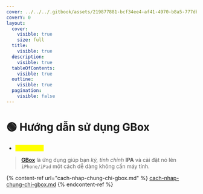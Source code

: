 ```yaml
---
cover: ../../../.gitbook/assets/219877881-bcf34ee4-af41-4970-b8a5-777db301eeaf.png
coverY: 0
layout:
  cover:
    visible: true
    size: full
  title:
    visible: true
  description:
    visible: true
  tableOfContents:
    visible: true
  outline:
    visible: true
  pagination:
    visible: false
---
```


# 🟢 Hướng dẫn sử dụng GBox

* <mark style="color:yellow;">**GBox là gì?**</mark>

> [**GBox**](https://gbox.run/) là ứng dụng giúp bạn _ký, tinh chỉnh_ **IPA** và cài đặt nó lên `iPhone/iPad` một cách dễ dàng không cần máy tính.

{% content-ref url="cach-nhap-chung-chi-gbox.md" %}
[cach-nhap-chung-chi-gbox.md](cach-nhap-chung-chi-gbox.md)
{% endcontent-ref %}
